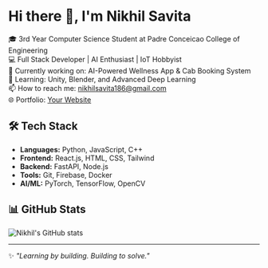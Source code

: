# Hi there 👋, I'm Nikhil Savita

🎓 3rd Year Computer Science Student at Padre Conceicao College of Engineering  
💻 Full Stack Developer | AI Enthusiast | IoT Hobbyist  
🚀 Currently working on: AI-Powered Wellness App & Cab Booking System  
🌱 Learning: Unity, Blender, and Advanced Deep Learning  
📫 How to reach me: nikhilsavita186@gmail.com  
🌐 Portfolio: [Your Website](https://yourportfolio.com)

## 🛠️ Tech Stack
- **Languages:** Python, JavaScript, C++
- **Frontend:** React.js, HTML, CSS, Tailwind
- **Backend:** FastAPI, Node.js
- **Tools:** Git, Firebase, Docker
- **AI/ML:** PyTorch, TensorFlow, OpenCV

## 📊 GitHub Stats
![Nikhil's GitHub stats](https://github-readme-stats.vercel.app/api?username=nikhilsavita&show_icons=true&theme=radical)

---

✨ *"Learning by building. Building to solve."*

